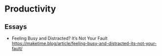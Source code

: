 # Productivity

## Essays

* Feeling Busy and Distracted? It’s Not Your Fault
  https://maketime.blog/article/feeling-busy-and-distracted-its-not-your-fault/

